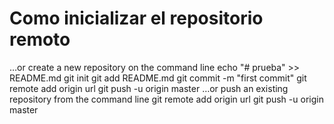 # Como inicializar el repositorio remoto
…or create a new repository on the command line
echo "# prueba" >> README.md
git init
git add README.md
git commit -m "first commit"
git remote add origin url
git push -u origin master
…or push an existing repository from the command line
git remote add origin url
git push -u origin master
